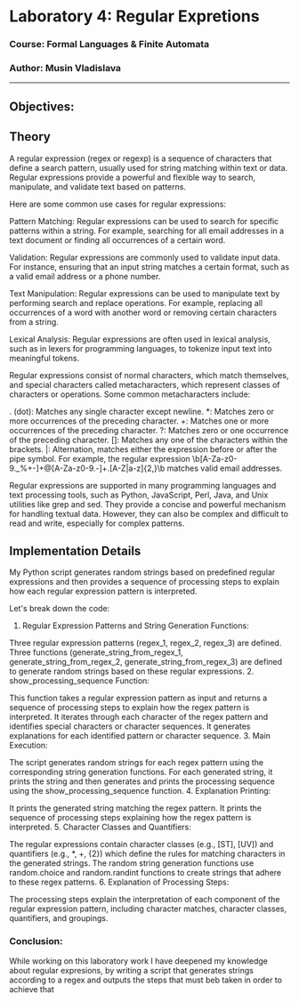 # Laboratory 4: Regular Expretions

### Course: Formal Languages & Finite Automata
### Author: Musin Vladislava

----


## Objectives:


## Theory

A regular expression (regex or regexp) is a sequence of characters that define a search pattern, usually used for string matching within text or data. Regular expressions provide a powerful and flexible way to search, manipulate, and validate text based on patterns.

Here are some common use cases for regular expressions:

Pattern Matching: Regular expressions can be used to search for specific patterns within a string. For example, searching for all email addresses in a text document or finding all occurrences of a certain word.

Validation: Regular expressions are commonly used to validate input data. For instance, ensuring that an input string matches a certain format, such as a valid email address or a phone number.

Text Manipulation: Regular expressions can be used to manipulate text by performing search and replace operations. For example, replacing all occurrences of a word with another word or removing certain characters from a string.

Lexical Analysis: Regular expressions are often used in lexical analysis, such as in lexers for programming languages, to tokenize input text into meaningful tokens.

Regular expressions consist of normal characters, which match themselves, and special characters called metacharacters, which represent classes of characters or operations. Some common metacharacters include:

. (dot): Matches any single character except newline.
*: Matches zero or more occurrences of the preceding character.
+: Matches one or more occurrences of the preceding character.
?: Matches zero or one occurrence of the preceding character.
[]: Matches any one of the characters within the brackets.
|: Alternation, matches either the expression before or after the pipe symbol.
For example, the regular expression \b[A-Za-z0-9._%+-]+@[A-Za-z0-9.-]+\.[A-Z|a-z]{2,}\b matches valid email addresses.

Regular expressions are supported in many programming languages and text processing tools, such as Python, JavaScript, Perl, Java, and Unix utilities like grep and sed. They provide a concise and powerful mechanism for handling textual data. However, they can also be complex and difficult to read and write, especially for complex patterns.


## Implementation Details
My Python script generates random strings based on predefined regular expressions and then provides a sequence of processing steps to explain how each regular expression pattern is interpreted.

Let's break down the code:

1. Regular Expression Patterns and String Generation Functions:

Three regular expression patterns (regex_1, regex_2, regex_3) are defined.
Three functions (generate_string_from_regex_1, generate_string_from_regex_2, generate_string_from_regex_3) are defined to generate random strings based on these regular expressions. 
2. show_processing_sequence Function:

This function takes a regular expression pattern as input and returns a sequence of processing steps to explain how the regex pattern is interpreted.
It iterates through each character of the regex pattern and identifies special characters or character sequences.
It generates explanations for each identified pattern or character sequence.
3. Main Execution:

The script generates random strings for each regex pattern using the corresponding string generation functions.
For each generated string, it prints the string and then generates and prints the processing sequence using the show_processing_sequence function.
4. Explanation Printing:

It prints the generated string matching the regex pattern.
It prints the sequence of processing steps explaining how the regex pattern is interpreted.
5. Character Classes and Quantifiers:

The regular expressions contain character classes (e.g., [ST], [UV]) and quantifiers (e.g., *, +, {2}) which define the rules for matching characters in the generated strings.
The random string generation functions use random.choice and random.randint functions to create strings that adhere to these regex patterns.
6. Explanation of Processing Steps:

The processing steps explain the interpretation of each component of the regular expression pattern, including character matches, character classes, quantifiers, and groupings.

### Conclusion:
While working on this laboratory work I have deepened my knowledge about regular expresions, by writing a script that generates strings according to a regex and outputs the steps that must beb taken in order to achieve that 